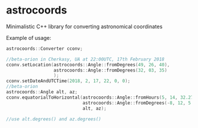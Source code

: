 # astrocoords
Minimalistic C++ library for converting astronomical coordinates

Example of usage:
``` c++
astrocoords::Converter cconv;

//beta-orion in Cherkasy, UA at 22:00UTC, 17th February 2018
cconv.setLocation(astrocoords::Angle::fromDegrees(49, 26, 40),
                  astrocoords::Angle::fromDegrees(32, 03, 35)
                  );
cconv.setDateAndUTCTime(2018, 2, 17, 22, 0, 0);
//beta-orion
astrocoords::Angle alt, az;
cconv.equatorialToHorizontal(astrocoords::Angle::fromHours(5, 14, 32.27210),
                             astrocoords::Angle::fromDegrees(-8, 12, 5.8981),
                             alt, az);

//use alt.degrees() and az.degrees()

```
